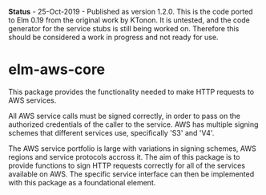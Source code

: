 **Status** - 25-Oct-2019 - Published as version 1.2.0. This is the code ported to Elm 0.19 from the
original work by KTonon. It is untested, and the code generator for the service stubs is still being
worked on. Therefore this should be considered a work in progress and not ready for use.

# elm-aws-core

This package provides the functionality needed to make HTTP requests to AWS services.

All AWS service calls must be signed correctly, in order to pass on the authorized credentials of the
caller to the service. AWS has multiple signing schemes that different services use, specifically 'S3'
and 'V4'.

The AWS service portfolio is large with variations in signing schemes, AWS regions and service protocols
accross it. The aim of this package is to provide functions to sign HTTP requests correctly for all of
the services available on AWS. The specific service interface can then be implemented with this package
as a foundational element.
